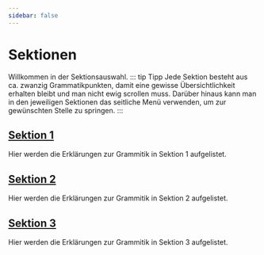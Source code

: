 ```yaml
---
sidebar: false
---
```


# Sektionen

Willkommen in der Sektionsauswahl.
::: tip Tipp
Jede Sektion besteht aus ca. zwanzig Grammatikpunkten, damit eine gewisse Übersichtlichkeit erhalten bleibt und man nicht ewig scrollen muss. Darüber hinaus kann man in den jeweiligen Sektionen das seitliche Menü verwenden, um zur gewünschten Stelle zu springen.
:::

## [Sektion 1](/sektionen/sek1.html)

Hier werden die Erklärungen zur Grammitik in Sektion 1 aufgelistet.

## [Sektion 2](/sektionen/sek2.html)

Hier werden die Erklärungen zur Grammitik in Sektion 2 aufgelistet.

## [Sektion 3](/sektionen/sek3.html)

Hier werden die Erklärungen zur Grammitik in Sektion 3 aufgelistet.
